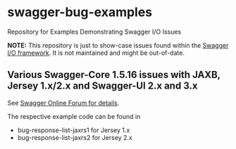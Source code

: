 # swagger-bug-examples
Repository for Examples Demonstrating Swagger I/O Issues

**NOTE:** This repository is just to show-case issues found within the [Swagger I/O framework](https://www.swagger.io).  It is not maintained and might be out-of-date.

## Various Swagger-Core 1.5.16 issues with JAXB, Jersey 1.x/2.x and Swagger-UI 2.x and 3.x

See [Swagger Online Forum for details](https://swagger.io/forum/#!msg/swagger-swaggersocket/vGOJ3Hby0E4/PVov28dmAQAJ).

The respective example code can be found in
- bug-response-list-jaxrs1  for Jersey 1.x
- bug-response-list-jaxrs2  for Jersey 2.x
